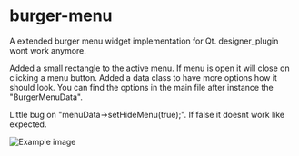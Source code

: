 # burger-menu
A extended burger menu widget implementation for Qt.
designer_plugin wont work anymore.

Added a small rectangle to the active menu.
If menu is open it will close on clicking a menu button.
Added a data class to have more options how it should look. You can find the options in the main file after instance the "BurgerMenuData".

Little bug on "menuData->setHideMenu(true);". If false it doesnt work like expected.

![Example image](https://github.com/chrisaverage/burger-menu/blob/master/example/images/preview.jpg)
